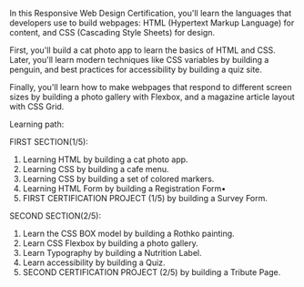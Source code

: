 In this Responsive Web Design Certification, you'll learn the languages that developers use to build webpages: HTML (Hypertext Markup Language) for content, and CSS (Cascading Style Sheets) for design.

First, you'll build a cat photo app to learn the basics of HTML and CSS. Later, you'll learn modern techniques like CSS variables by building a penguin, and best practices for accessibility by building a quiz site.

Finally, you'll learn how to make webpages that respond to different screen sizes by building a photo gallery with Flexbox, and a magazine article layout with CSS Grid.

Learning path:

FIRST SECTION(1/5):

 1. Learning HTML by building a cat photo app.
 2. Learning CSS by building a cafe menu.
 3. Learning CSS by building a set of colored markers.
 4. Learning HTML Form by building a Registration Form•
 5. FIRST CERTIFICATION PROJECT (1/5) by building a Survey Form.

SECOND SECTION(2/5):

 1. Learn the CSS BOX model by building a Rothko painting.
 2. Learn CSS Flexbox by building a photo gallery.
 3. Learn Typography by building a Nutrition Label.
 4. Learn accessibility by building a Quiz.
 5. SECOND CERTIFICATION PROJECT (2/5) by building a Tribute Page.
